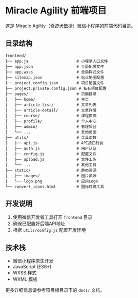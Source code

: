 # Miracle Agility 前端项目

这是 Miracle Agility（奇迹犬敏捷）微信小程序的前端代码目录。

## 目录结构

```
frontend/
├── app.js                     # 小程序入口文件
├── app.json                   # 全局配置文件
├── app.wxss                   # 全局样式文件
├── sitemap.json               # 站点地图配置
├── project.config.json        # 项目配置文件
├── project.private.config.json # 私有项目配置
├── pages/                     # 页面目录
│   ├── home/                  # 主页
│   ├── article-list/          # 文章列表
│   ├── article-detail/        # 文章详情
│   ├── course/                # 课程页面
│   ├── profile/               # 个人中心
│   ├── admin/                 # 管理后台
│   └── ...                    # 其他页面
├── utils/                     # 工具函数
│   ├── api.js                 # API接口封装
│   ├── auth.js                # 用户认证
│   ├── config.js              # 配置文件
│   ├── upload.js              # 文件上传
│   └── ...                    # 其他工具
├── static/                    # 静态资源
│   ├── images/                # 图片资源
│   └── logo.png               # 应用Logo
└── convert_icons.html         # 图标转换工具
```

## 开发说明

1. 使用微信开发者工具打开 `frontend` 目录
2. 确保已配置好后端API地址
3. 根据 `utils/config.js` 配置开发环境

## 技术栈

- 微信小程序原生开发
- JavaScript (ES6+)
- WXSS 样式
- WXML 模板

更多详细信息请参考项目根目录下的 `docs/` 文档。 
